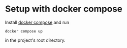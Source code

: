 # Setup with docker compose
Install [docker compose](https://docs.docker.com/compose/install/) and run 
```
docker compose up
```
in the project's root directory.